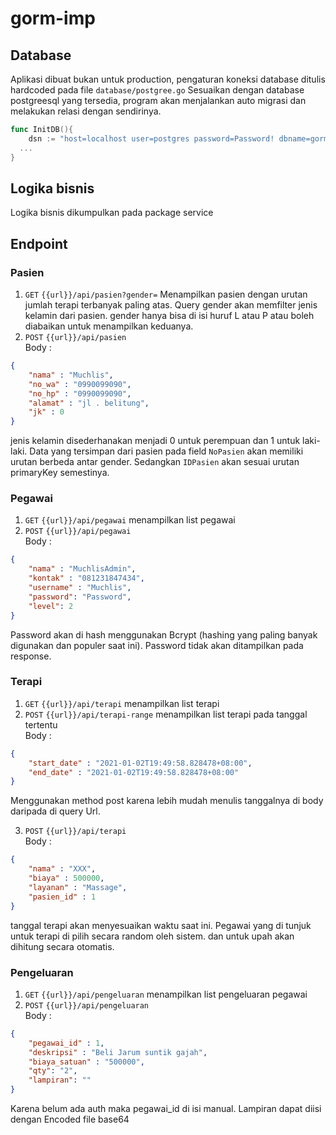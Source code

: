 # gorm-imp

## Database
Aplikasi dibuat bukan untuk production, pengaturan koneksi database ditulis hardcoded pada file `database/postgree.go` 
Sesuaikan dengan database postgreesql yang tersedia, program akan menjalankan auto migrasi dan melakukan relasi dengan sendirinya.
```go
func InitDB(){
	dsn := "host=localhost user=postgres password=Password! dbname=gorm port=5432 sslmode=disable TimeZone=Asia/Shanghai"
  ...
}
```

## Logika bisnis
Logika bisnis dikumpulkan pada package service

## Endpoint
### Pasien
1. `GET` `{{url}}/api/pasien?gender=`
Menampilkan pasien dengan urutan jumlah terapi terbanyak paling atas. 
Query gender akan memfilter jenis kelamin dari pasien. gender hanya bisa di isi huruf L atau P atau boleh diabaikan untuk menampilkan keduanya.
2. `POST` `{{url}}/api/pasien`  
Body : 
```json
{
    "nama" : "Muchlis",
    "no_wa" : "0990099090",
    "no_hp" : "0990099090",
    "alamat" : "jl . belitung",
    "jk" : 0
}
```
jenis kelamin disederhanakan menjadi 0 untuk perempuan dan 1 untuk laki-laki.
Data yang tersimpan dari pasien pada field `NoPasien` akan memiliki urutan berbeda antar gender. Sedangkan `IDPasien` akan sesuai urutan primaryKey semestinya.

### Pegawai
1. `GET` `{{url}}/api/pegawai` menampilkan list pegawai
2. `POST` `{{url}}/api/pegawai`  
Body :
```json
{
    "nama" : "MuchlisAdmin",
    "kontak" : "081231847434",
    "username" : "Muchlis",
    "password": "Password",
    "level": 2
}
```
Password akan di hash menggunakan Bcrypt (hashing yang paling banyak digunakan dan populer saat ini). Password tidak akan ditampilkan pada response.

### Terapi
1. `GET` `{{url}}/api/terapi` menampilkan list terapi
2. `POST` `{{url}}/api/terapi-range` menampilkan list terapi pada tanggal tertentu  
Body :
```json
{
    "start_date" : "2021-01-02T19:49:58.828478+08:00",
    "end_date" : "2021-01-02T19:49:58.828478+08:00"
}
```
Menggunakan method post karena lebih mudah menulis tanggalnya di body daripada di query Url.  

3. `POST` `{{url}}/api/terapi`  
Body :
```json
{
    "nama" : "XXX",
    "biaya" : 500000,
    "layanan" : "Massage",
    "pasien_id" : 1
}
```

tanggal terapi akan menyesuaikan waktu saat ini. Pegawai yang di tunjuk untuk terapi di pilih secara random oleh sistem.
dan untuk upah akan dihitung secara otomatis.

### Pengeluaran
1. `GET` `{{url}}/api/pengeluaran` menampilkan list pengeluaran pegawai
2. `POST` `{{url}}/api/pengeluaran`  
Body :
```json
{
    "pegawai_id" : 1,
    "deskripsi" : "Beli Jarum suntik gajah",
    "biaya_satuan" : "500000",
    "qty": "2",
    "lampiran": ""
}
```
Karena belum ada auth maka pegawai_id di isi manual. Lampiran dapat diisi dengan Encoded file base64
